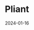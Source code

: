 ---  
layout: startup_page  
title: "Pliant"  
id: "getpliant.com"  
permalink: "/pliantgetpliant.com01162024/"  
website: "https://www.getpliant.com/"  
funding_round: "Series A"  
funding_amount: "€8M"  
investors: "Molten Ventures, SBI Investment, Alstin Capital, Motive Ventures"  
about: "Pliant offers company credit card services, including expense management and automated payments. They also provide a white-label Cards-as-a-Service product for businesses to create their own credit card programs. Pliant operates in 25 European countries, serving fast-growing startups."  
markets: "Fintech, Financial Services, Credit Cards, Finance"  
hq: "Berlin, Berlin, Germany"  
founded_year: "2020"  
linkedin: "https://www.linkedin.com/company/getpliant"  
twitter: ""  
instagram: ""  
facebook: "https://www.facebook.com/getpliant"  
crunchbase: "https://www.crunchbase.com/organization/pliant-275b"  
pitchbook: "https://pitchbook.com/profiles/company/12470-32"  

date_display: "16-Jan-2024"  
date: "2024-01-16"

# SEO Optimization  
meta_title: "Pliant - Series A Funding (€8M)"  
meta_description: "Pliant, Pliant offers company credit card services, including expense management and automated payments. They also provide a white-label Cards-as-a-Service pr..."  
meta_keywords: "Pliant, Fintech, Financial Services, Credit Cards, Finance, Series A funding"  
canonical_url: "https://startup.projectstartups.com/pliantgetpliant.com01162024/"  
---